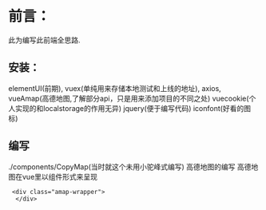 前言：
===
此为编写此前端全思路.

安装：
---
elementUI(前期),
vuex(单纯用来存储本地测试和上线的地址),
axios,
vueAmap(高德地图,了解部分api，只是用来添加项目的不同之处)
vuecookie(个人实现的和localstorage的作用无异)
jquery(便于编写代码)
iconfont(好看的图标)

编写
---
./components/CopyMap(当时就这个未用小驼峰式编写)
高德地图的编写
高德地图在vue里以组件形式来呈现
```
 <div class="amap-wrapper">
  </div>
  ```
  
